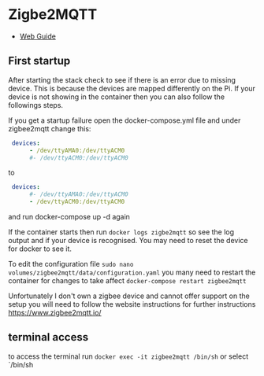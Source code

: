 # Zigbe2MQTT
* [Web Guide](https://www.zigbee2mqtt.io/information/docker.html)

## First startup

After starting the stack check to see if there is an error due to missing device. This is because the devices are mapped differently on the Pi. If your device is not showing in the container then you can also follow the followings steps.

If you get a startup failure open the docker-compose.yml file and under zigbee2mqtt change this:

```yml
 devices:
      - /dev/ttyAMA0:/dev/ttyACM0
      #- /dev/ttyACM0:/dev/ttyACM0
```

to 

```yml
 devices:
      #- /dev/ttyAMA0:/dev/ttyACM0
      - /dev/ttyACM0:/dev/ttyACM0
```

and run docker-compose up -d again

If the container starts then run `docker logs zigbe2mqtt` so see the log output and if your device is recognised. You may need to reset the device for docker to see it.

To edit the configuration file `sudo nano volumes/zigbee2mqtt/data/configuration.yaml` you many need to restart the container for changes to take affect `docker-compose restart zigbee2mqtt`

Unfortunately I don't own a zigbee device and cannot offer support on the setup you will need to follow the website instructions for further instructions https://www.zigbee2mqtt.io/

## terminal access

to access the terminal run `docker exec -it zigbee2mqtt /bin/sh` or select `/bin/sh